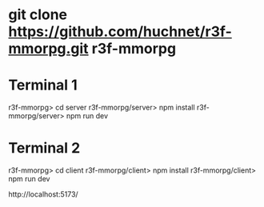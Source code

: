 # git clone https://github.com/huchnet/r3f-mmorpg.git r3f-mmorpg

# Terminal 1
r3f-mmorpg>         cd server
r3f-mmorpg/server>  npm install
r3f-mmorpg/server>  npm run dev


# Terminal 2
r3f-mmorpg>         cd client
r3f-mmorpg/client>  npm install
r3f-mmorpg/client>  npm run dev

http://localhost:5173/



